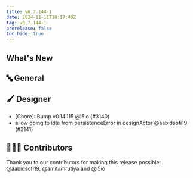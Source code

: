 ```yaml
---
title: v0.7.144-1
date: 2024-11-11T18:17:49Z
tag: v0.7.144-1
prerelease: false
toc_hide: true
---
```


## What's New
## 🔤 General
## 🖌️ Designer

- [Chore]: Bump v0.14.115 @l5io (#3140)
- allow going to idle from persistenceError in designActor @aabidsofi19 (#3141)

## 👨🏽‍💻 Contributors

Thank you to our contributors for making this release possible:
@aabidsofi19, @amitamrutiya and @l5io
